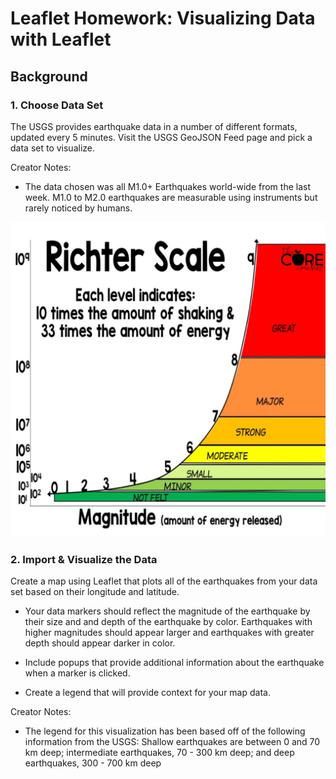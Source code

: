 # Leaflet Homework: Visualizing Data with Leaflet

## Background

### 1. Choose Data Set

The USGS provides earthquake data in a number of different formats, updated every 5 minutes. Visit the USGS GeoJSON Feed page and pick a data set to visualize.

Creator Notes: 
* The data chosen was all M1.0+ Earthquakes world-wide from the last week. M1.0 to M2.0 earthquakes are measurable using instruments but rarely noticed by humans. 

![1-Richter](Images/richter_scale.jpg)

### 2. Import & Visualize the Data

Create a map using Leaflet that plots all of the earthquakes from your data set based on their longitude and latitude.


* Your data markers should reflect the magnitude of the earthquake by their size and and depth of the earthquake by color. Earthquakes with higher magnitudes should appear larger and earthquakes with greater depth should appear darker in color.


* Include popups that provide additional information about the earthquake when a marker is clicked.


* Create a legend that will provide context for your map data.

Creator Notes:
* The legend for this visualization has been based off of the following information from the USGS: Shallow earthquakes are between 0 and 70 km deep; intermediate earthquakes, 70 - 300 km deep; and deep earthquakes, 300 - 700 km deep


